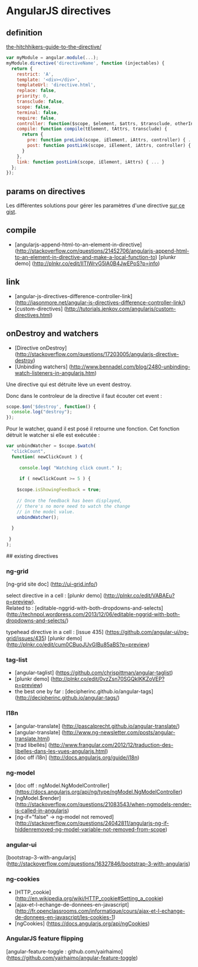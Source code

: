# AngularJS directives

## definition

[the-hitchhikers-guide-to-the-directive/](http://amitgharat.wordpress.com/2013/06/08/the-hitchhikers-guide-to-the-directive/)

```javascript
var myModule = angular.module(...); 
myModule.directive('directiveName', function (injectables) {
  return {
    restrict: 'A',
    template: '<div></div>',
    templateUrl: 'directive.html',
    replace: false,
    priority: 0,
    transclude: false,
    scope: false,
    terminal: false,
    require: false,
    controller: function($scope, $element, $attrs, $transclude, otherInjectables) { ... },
    compile: function compile(tElement, tAttrs, transclude) {
      return {
        pre: function preLink(scope, iElement, iAttrs, controller) { ... },
        post: function postLink(scope, iElement, iAttrs, controller) { ... }
      }
    },
    link: function postLink(scope, iElement, iAttrs) { ... }
  };
});
```

## params on directives

Les différentes solutions pour gérer les paramètres d'une directive [sur ce gist](https://gist.github.com/CMCDragonkai/6282750).

## compile

- [angularjs-append-html-to-an-element-in-directive] (http://stackoverflow.com/questions/21452706/angularjs-append-html-to-an-element-in-directive-and-make-a-local-function-to) [plunkr demo] (http://plnkr.co/edit/IlTIWrvG5lA0B4JwEPoS?p=info)

## link

- [angular-js-directives-difference-controller-link] (http://jasonmore.net/angular-js-directives-difference-controller-link/)
- [custom-directives] (http://tutorials.jenkov.com/angularjs/custom-directives.html)

## onDestroy and watchers

- [Directive onDestroy] (http://stackoverflow.com/questions/17203005/angularjs-directive-destroy)
- [Unbinding watchers] (http://www.bennadel.com/blog/2480-unbinding-watch-listeners-in-angularjs.htm)

Une directive qui est détruite lève un event destroy.

Donc dans le controleur de la directive il faut écouter cet event :
```javascript
scope.$on('$destroy', function() {
  console.log("destroy");
});
```

Pour le watcher, quand il est posé il retourne une fonction. Cet fonction détruit le watcher si elle est exécutée :
```javascript
var unbindWatcher = $scope.$watch(
  "clickCount",
  function( newClickCount ) {
 
     console.log( "Watching click count." );
 
     if ( newClickCount >= 5 ) {
 
    $scope.isShowingFeedback = true;
 
    // Once the feedback has been displayed,
    // there's no more need to watch the change
    // in the model value.
    unbindWatcher();
 
  }
 
 }
);

```

## existing directives

### ng-grid

[ng-grid site doc] (http://ui-grid.info/)

select directive in a cell :
[plunkr demo] (http://plnkr.co/edit/VABAEu?p=preview).  
Related to : [editable-nggrid-with-both-dropdowns-and-selects] (http://technpol.wordpress.com/2013/12/06/editable-nggrid-with-both-dropdowns-and-selects/)

typehead directive in a cell : [issue 435] (https://github.com/angular-ui/ng-grid/issues/435)
[plunkr demo] (http://plnkr.co/edit/cum0CBuoJUvGIBu85aBS?p=preview)

### tag-list

- [angular-taglist] (https://github.com/chrispittman/angular-taglist)
- [plunkr demo] (http://plnkr.co/edit/0vzZsn70SGQkIKKZoVEP?p=preview)
- the best one by far : [decipherinc.github.io/angular-tags] (http://decipherinc.github.io/angular-tags/)

### l18n

- [angular-translate] (http://pascalprecht.github.io/angular-translate/)
- [angular-translate] (http://www.ng-newsletter.com/posts/angular-translate.html)
- [trad libellés] (http://www.frangular.com/2012/12/traduction-des-libelles-dans-les-vues-angularjs.html)
- [doc off i18n] (http://docs.angularjs.org/guide/i18n)

### ng-model

- [doc off : ngModel.NgModelController] (https://docs.angularjs.org/api/ng/type/ngModel.NgModelController)
- [ngModel.$render] (http://stackoverflow.com/questions/21083543/when-ngmodels-render-is-called-in-angularjs)
- [ng-if="false" -> ng-model not removed] (http://stackoverflow.com/questions/24042811/angularjs-ng-if-hiddenremoved-ng-model-variable-not-removed-from-scope)

### angular-ui

[bootstrap-3-with-angularjs] (http://stackoverflow.com/questions/16327846/bootstrap-3-with-angularjs)

### ng-cookies

- [HTTP_cookie] (http://en.wikipedia.org/wiki/HTTP_cookie#Setting_a_cookie)
- [ajax-et-l-echange-de-donnees-en-javascript] (http://fr.openclassrooms.com/informatique/cours/ajax-et-l-echange-de-donnees-en-javascript/les-cookies-1)
- [ngCookies] (https://docs.angularjs.org/api/ngCookies)

### AngularJS feature flipping

[angular-feature-toggle : github.com/yairhaimo] (https://github.com/yairhaimo/angular-feature-toggle)

